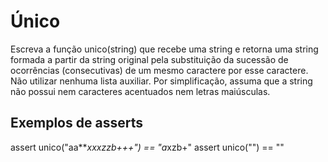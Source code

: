 # Único

Escreva a função unico(string) que recebe uma string e retorna uma string formada a partir da string original pela substituição da sucessão de ocorrências (consecutivas) de um mesmo caractere por esse caractere. Não utilizar nenhuma lista auxiliar. Por simplificação, assuma que a string não possui nem caracteres acentuados nem letras maiúsculas.

## Exemplos de asserts

assert unico("aa***xxxzzb+++") == "a*xzb+"
assert unico("") == ""
